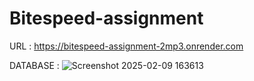 ﻿# Bitespeed-assignment
URL : https://bitespeed-assignment-2mp3.onrender.com

DATABASE : 
![Screenshot 2025-02-09 163613](https://github.com/user-attachments/assets/f89d97a9-fb47-44a0-acfa-583d7c29e4b3)
